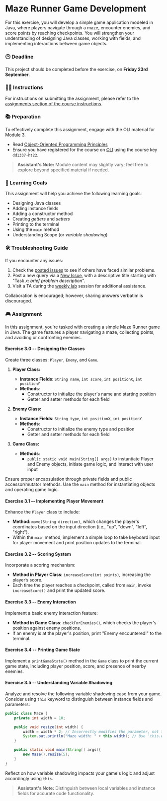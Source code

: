 # Maze Runner Game Development

For this exercise, you will develop a simple game application modeled in Java, where players navigate through a maze, encounter enemies, and score points by reaching checkpoints. You will strengthen your understanding of designing Java classes, working with fields, and implementing interactions between game objects.

### 🕑 Deadline

This project should be completed before the exercise, on **Friday 23rd September**.

### 👨‍🏫 Instructions

For instructions on submitting the assignment, please refer to the [assignments section of the course instructions](https://gits-15.sys.kth.se/inda-22/course-instructions#assignments).

### 📚 Preparation

To effectively complete this assignment, engage with the OLI material for Module 3.

- Read [Object-Oriented Programming Principles](https://kth.oli.cmu.edu/jcourse/webui/syllabus/module.do?context=f5e5a808ac1f088812f2a8ce315bac60)
- Ensure you have registered for the course on [OLI](https://kth.oli.cmu.edu/) using the course key `dd1337-ht22`.

> **Assistant's Note:** Module content may slightly vary; feel free to explore beyond specified material if needed.

### 🎯 Learning Goals

This assignment will help you achieve the following learning goals:

- Designing Java classes
- Adding instance fields
- Adding a constructor method
- Creating *getters* and *setters*
- Printing to the terminal
- Using the `main` method
- Understanding Scope (or *variable shadowing*)

### 🛠 Troubleshooting Guide

If you encounter any issues:

1. Check the [posted issues](https://gits-15.sys.kth.se/inda-22/help/issues) to see if others have faced similar problems.
2. Post a new query via a [New Issue](https://gits-15.sys.kth.se/inda-22/help/issues/new), with a descriptive title starting with "Task *x*: *brief problem description*".
3. Visit a TA during the [weekly lab](https://queue.csc.kth.se/Queue/INDA) session for additional assistance.

Collaboration is encouraged; however, sharing answers verbatim is discouraged.

### 🎮 Assignment

In this assignment, you're tasked with creating a simple Maze Runner game in Java. The game features a player navigating a maze, collecting points, and avoiding or confronting enemies.

#### Exercise 3.0 -- Designing the Classes

Create three classes: `Player`, `Enemy`, and `Game`.

1. **Player Class:**

    - **Instance Fields**: `String name`, `int score`, `int positionX`, `int positionY`
    - **Methods**: 
      - Constructor to initialize the player's name and starting position
      - Getter and setter methods for each field

2. **Enemy Class:**

    - **Instance Fields**: `String type`, `int positionX`, `int positionY`
    - **Methods**:
      - Constructor to initialize the enemy type and position
      - Getter and setter methods for each field

3. **Game Class:**

    - **Methods**:
      - `public static void main(String[] args)` to instantiate Player and Enemy objects, initiate game logic, and interact with user input

Ensure proper encapsulation through private fields and public accessor/mutator methods. Use the `main` method for instantiating objects and operating game logic.

#### Exercise 3.1 -- Implementing Player Movement

Enhance the `Player` class to include:

- **Method**: `move(String direction)`, which changes the player's coordinates based on the input direction (i.e., "up", "down", "left", "right").
- Within the `main` method, implement a simple loop to take keyboard input for player movement and print position updates to the terminal.

#### Exercise 3.2 -- Scoring System

Incorporate a scoring mechanism:

- **Method in Player Class**: `increaseScore(int points)`, increasing the player’s score.
- Each time the player reaches a checkpoint, called from `main`, invoke `increaseScore()` and print the updated score.

#### Exercise 3.3 -- Enemy Interaction

Implement a basic enemy interaction feature:

- **Method in Game Class**: `checkForEnemies()`, which checks the player's position against enemy positions.
- If an enemy is at the player's position, print "Enemy encountered!" to the terminal.

#### Exercise 3.4 -- Printing Game State

Implement a `printGameState()` method in the `Game` class to print the current game state, including player position, score, and presence of nearby enemies.

#### Exercise 3.5 -- Understanding Variable Shadowing

Analyze and resolve the following variable shadowing case from your game. Consider using `this` keyword to distinguish between instance fields and parameters:

```java
public class Maze {
    private int width = 10;

    public void resize(int width) {
        width = width * 2; // Incorrectly modifies the parameter, not the instance field
        System.out.println("Maze width: " + this.width); // Use 'this.width' to reference the field
    }

    public static void main(String[] args){
        new Maze().resize(5);
    }
}
```

Reflect on how variable shadowing impacts your game's logic and adjust accordingly using `this`.

> **Assistant's Note:** Distinguish between local variables and instance fields for accurate code functionality.